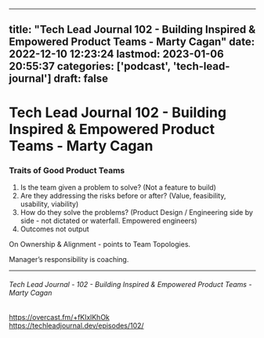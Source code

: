 
---
title: "Tech Lead Journal 102 - Building Inspired & Empowered Product Teams - Marty Cagan"
date: 2022-12-10 12:23:24
lastmod: 2023-01-06 20:55:37
categories: ['podcast', 'tech-lead-journal']
draft: false
---


# Tech Lead Journal 102 - Building Inspired & Empowered Product Teams - Marty Cagan
### Traits of Good Product Teams

1. Is the team given a problem to solve? (Not a feature to build)
2. Are they addressing the risks before or after? (Value, feasibility, usability, viability)
3. How do they solve the problems? (Product Design / Engineering side by side - not dictated or waterfall. Empowered engineers)
4. Outcomes not output

On Ownership & Alignment - points to Team Topologies.

Manager’s responsibility is coaching.

- - -
###### Tech Lead Journal - 102 - Building Inspired & Empowered Product Teams - Marty Cagan

https://overcast.fm/+fKlxlKhOk  
https://techleadjournal.dev/episodes/102/

<!-- #public #podcast #tech-lead-journal -->

<!-- {BearID:49D1C825-1694-47C1-BBD4-8AC6745DB16E-24277-0000173778C0DA7F} -->

